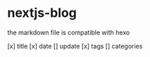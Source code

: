 # nextjs-blog

the markdown file is compatible with hexo

[x] title
[x] date
[] update
[x] tags
[] categories
